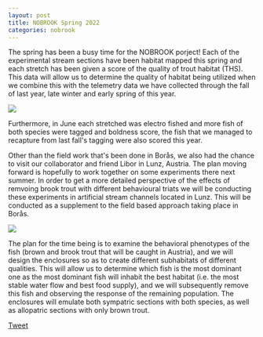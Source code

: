 ```yaml
---
layout: post
title: NOBROOK Spring 2022
categories: nobrook
---
```

The spring has been a busy time for the NOBROOK porject! <!--more--> Each of the experimental stream sections have been habitat mapped this spring and each stretch has been given a score of the quality of trout habitat (THS). This data will allow us to determine the quality of habitat being utilized when we combine this with the telemetry data we have collected through the fall of last year, late winter and early spring of this year. 

<div class="row">
  <div class="column">
    <img src="https://user-images.githubusercontent.com/96004332/181914961-a5a4cde4-16c1-4e8a-a088-470ee91a1acb.png" />
  </div>
</div>

Furthermore, in June each stretched was electro fished and more fish of both species were tagged and boldness score, the fish that we managed to recapture from last fall's tagging were also scored this year. 

Other than the field work that's been done in Borås, we also had the chance to visit our collaborator and friend Libor in Lunz, Austria. The plan moving forward is hopefully to work together on some experiments there next summer. In order to get a more detailed perspective of the effects of remvoing brook trout with different behavioural triats we will be conducting these experiments in artificial stream channels located in Lunz. This will be conducted as a supplement to the field based approach taking place in Borås. 


<div class="row">
  <div class="column">
    <img src="https://user-images.githubusercontent.com/96004332/181915174-27ceffd2-6563-4779-8df0-40a12146db9c.png" />
  </div>
</div>


The plan for the time being is to examine the behavioral phenotypes of the fish (brown and brook trout that will be caught in Austria), and we will design the
enclosures so as to create different subhabitats of different qualities. This will allow us to
determine which fish is the most dominant one as the most dominant fish will inhabit the best
habitat (i.e. the most stable water flow and best food supply), and we will subsequently remove
this fish and observing the response of the remaining population. The enclosures will emulate
both sympatric sections with both species, as well as allopatric sections with only brown trout. 

  

<a href="https://twitter.com/share?ref_src=twsrc%5Etfw" class="twitter-share-button" data-show-count="false">Tweet</a><script async src="https://platform.twitter.com/widgets.js" charset="utf-8"></script>
